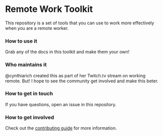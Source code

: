 # Remote Work Toolkit

This repository is a set of tools that you can use to work more effectively when you are a remote worker.

### How to use it

Grab any of the docs in this toolkit and make them your own!

### Who maintains it

@cynthiarich created this as part of her Twitch.tv stream on working remote. But! I hope to see the community get involved and make this beter.

### How to get in touch

If you have questions, open an issue in this repository.

### How to get involved

Check out the [contributing guide](contributing.md) for more information.
